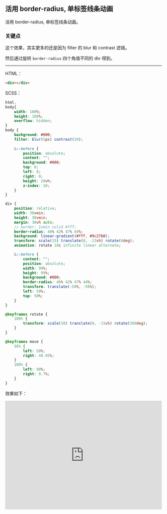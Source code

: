 ## 活用 border-radius, 单标签线条动画

活用 border-radius, 单标签线条动画。

### 关键点 

这个效果，其实更多的还是因为 filter 的 blur 和 contrast 滤镜。

然后通过旋转 `border-radius` 四个角值不同的 div 得到。

----

HTML：

```html
<div></div>
```

SCSS：
```scss
html,
body{
    width: 100%;
    height: 100%;
    overflow: hidden;
}
body {
    background: #000;
    filter: blur(5px) contrast(20);
    
    &::before {
        position: absolute;
        content: "";
        background: #000;
        top: 0;
        left: 0;
        right: 0;
        height: 20vh;
        z-index: 10;
    }
}

div {
    position: relative;
    width: 30vmin;
    height: 30vmin;
    margin: 30vh auto;
    // border: 1vmin solid #fff; 
    border-radius: 46% 42% 47% 44%;
    background: linear-gradient(#fff, #9c27b0);
    transform: scale(15) translate(0, -13vh) rotate(0deg);
    animation: rotate 10s infinite linear alternate;

    &::before {
        content: "";
        position: absolute;
        width: 99%;
        height: 99%;
        background: #000;
        border-radius: 46% 42% 47% 44%;
        transform: translate(-50%, -50%);
        left: 50%;
        top: 50%;
    }
}

@keyframes rotate {
    100% {
        transform: scale(10) translate(0, -15vh) rotate(360deg);
    }
}

@keyframes move {
    50% {
        left: 50%;
        right: 49.95%;
    }
    100% {
        left: 90%;
        right: 9.7%;
    }
}
```

效果如下：

<iframe height="350" style="width: 100%;" scrolling="no" title="Anonymous" src="https://codepen.io/Chokcoco/embed/xBxvdZ?height=350&theme-id=default&default-tab=result" frameborder="no" allowtransparency="true" allowfullscreen="true">
  See the Pen <a href='https://codepen.io/Chokcoco/pen/xBxvdZ'>Anonymous</a> by Chokcoco
  (<a href='https://codepen.io/Chokcoco'>@Chokcoco</a>) on <a href='https://codepen.io'>CodePen</a>.
</iframe>